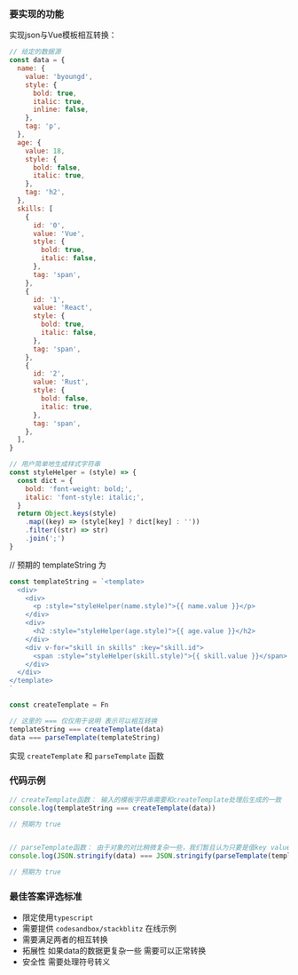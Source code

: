 <!-- {name: 'config', type: 'diy'} -->
### 要实现的功能

实现json与Vue模板相互转换：

```javascript
// 给定的数据源
const data = {
  name: {
    value: 'byoungd',
    style: {
      bold: true,
      italic: true,
      inline: false,
    },
    tag: 'p',
  },
  age: {
    value: 18,
    style: {
      bold: false,
      italic: true,
    },
    tag: 'h2',
  },
  skills: [
    {
      id: '0',
      value: 'Vue',
      style: {
        bold: true,
        italic: false,
      },
      tag: 'span',
    },
    {
      id: '1',
      value: 'React',
      style: {
        bold: true,
        italic: false,
      },
      tag: 'span',
    },
    {
      id: '2',
      value: 'Rust',
      style: {
        bold: false,
        italic: true,
      },
      tag: 'span',
    },
  ],
}

// 用户简单地生成样式字符串
const styleHelper = (style) => {
  const dict = {
    bold: 'font-weight: bold;',
    italic: 'font-style: italic;',
  }
  return Object.keys(style)
    .map((key) => (style[key] ? dict[key] : ''))
    .filter((str) => str)
    .join(';')
}
```

// 预期的 templateString 为

```javascript
const templateString = `<template>
  <div>
    <div>
      <p :style="styleHelper(name.style)">{{ name.value }}</p>
    </div>
    <div>
      <h2 :style="styleHelper(age.style)">{{ age.value }}</h2>
    </div>
    <div v-for="skill in skills" :key="skill.id">
      <span :style="styleHelper(skill.style)">{{ skill.value }}</span>
    </div>
  </div>
</template>
`

const createTemplate = Fn

// 这里的 === 仅仅用于说明 表示可以相互转换
templateString === createTemplate(data)
data === parseTemplate(templateString)
```

实现 `createTemplate` 和 `parseTemplate` 函数

### 代码示例

```javascript
// createTemplate函数： 输入的模板字符串需要和createTemplate处理后生成的一致
console.log(templateString === createTemplate(data))

// 预期为 true


// parseTemplate函数： 由于对象的对比稍微复杂一些，我们暂且认为只要是值key value是正确的即可
console.log(JSON.stringify(data) === JSON.stringify(parseTemplate(templateString)))

// 预期为 true

```

### 最佳答案评选标准

- 限定使用`typescript`
- 需要提供 `codesandbox/stackblitz` 在线示例
- 需要满足两者的相互转换
- 拓展性 如果data的数据更复杂一些 需要可以正常转换
- 安全性 需要处理符号转义